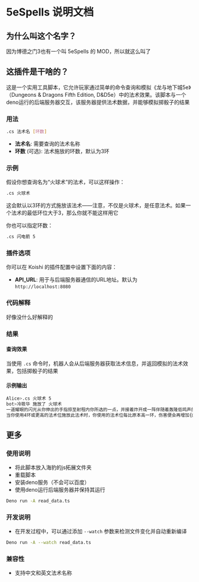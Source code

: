 # 5eSpells 说明文档

## 为什么叫这个名字？

因为博德之门3也有一个叫 5eSpells 的 MOD，所以就这么叫了

## 这插件是干啥的？

这是一个实用工具脚本，它允许玩家通过简单的命令查询和模拟《龙与地下城5e》（Dungeons & Dragons Fifth Edition, D&D5e）中的法术效果。该脚本与一个deno运行的后端服务器交互，该服务器提供法术数据，并能够模拟掷骰子的结果

### 用法

```sh
.cs 法术名 [环数]
```

- **法术名**: 需要查询的法术名称
- **环数** (可选): 法术施放的环数，默认为3环

### 示例

假设你想查询名为“火球术”的法术，可以这样操作：

```sh
.cs 火球术
```

这会默认以3环的方式施放该法术——注意，不仅是火球术，是任意法术。如果一个法术的最低环位大于3，那么你就不能这样用它

你也可以指定环数：

```sh
.cs 闪电箭 5
```

### 插件选项

你可以在 Koishi 的插件配置中设置下面的内容：

- **API_URL**: 用于与后端服务器通信的URL地址。默认为 `http://localhost:8080`

### 代码解释

好像没什么好解释的

### 结果

#### 查询效果

当使用 `.cs` 命令时，机器人会从后端服务器获取法术信息，并返回模拟的法术效果，包括掷骰子的结果

#### 示例输出

```sh
Alice>.cs 火球术 5
bot>冷筱华 施放了 火球术
一道耀眼的闪光从你伸出的手指掠至射程内你所选的一点，并接着炸开成一阵伴随着轰隆低鸣声的爆炸烈焰。位于以该点为中心20尺半径球体内的每个生物都必须进行一次敏捷豁免。一个豁免失败的目标将受到{@dice 8d6}[3, 6, 6, 5, 1, 1, 5, 6 = 33]火焰伤害，豁免成功则只受到一半的伤害。这团火焰会绕过转角。且会点燃范围内所有未被穿戴或携带的可燃物体。
当你使用4环或更高的法术位施放此法术时，你使用的法术位每比原本高一环，伤害便会再增加{@scaledice 8d6|3-9|1d6}[1, 3, 5, 3, 5, 2, 5, 3, 3, 4 = 34]。
```

## 更多

### 使用说明

- 将此脚本放入海豹的js拓展文件夹
- 重载脚本
- 安装deno服务（不会可以百度）
- 使用deno运行后端服务器并保持其运行
```sh
Deno run -A read_data.ts
```

### 开发说明

- 在开发过程中，可以通过添加 `--watch` 参数来检测文件变化并自动重新编译
```sh
Deno run -A --watch read_data.ts
```

### 兼容性

- 支持中文和英文法术名称
